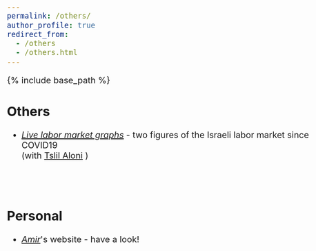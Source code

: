 ```yaml
---
permalink: /others/
author_profile: true
redirect_from:
  - /others
  - /others.html
---
```

<style type="text/css">
  body{
  font-size: 15pt;
}
</style>

{% include base_path %}
## Others
-  [*Live labor market graphs*](https://sites.google.com/view/tslil-aloni/labormarketcovid19?authuser=0)  - two figures of the Israeli labor market since COVID19  
(with [Tslil Aloni](https://sites.google.com/view/tslil-aloni/home?authuser=0) )

<br/><br/>
## Personal
- [*Amir*](https://www.amirbar.net)'s website - have a look!


